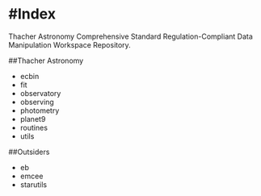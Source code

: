 #Index
=====

Thacher Astronomy Comprehensive Standard Regulation-Compliant Data Manipulation Workspace Repository.

##Thacher Astronomy
- ecbin
- fit
- observatory
- observing
- photometry
- planet9
- routines
- utils

##Outsiders
- eb
- emcee
- starutils
